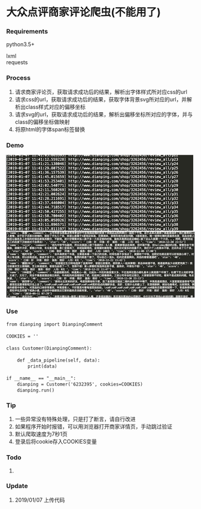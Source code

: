 # 大众点评商家评论爬虫(不能用了)
  
### Requirements
python3.5+  
  
lxml  
requests
  
### Process
1. 请求商家评论页，获取请求成功后的结果，解析出字体样式所对应css的url
2. 请求css的url，获取请求成功后的结果，获取字体背景svg所对应的url，并解析出class样式对应的偏移坐标
3. 请求svg的url，获取请求成功后的结果，解析出偏移坐标所对应的字体，并与class的偏移坐标做映射
4. 将原html的字体span标签替换
  
### Demo
![image](https://github.com/longxiaofei/markdown_img/blob/master/dianping/1.png?raw=true)  
![image](https://github.com/longxiaofei/markdown_img/blob/master/dianping/2.jpeg?raw=true)
  
### Use
```
from dianping import DianpingComment

COOKIES = ''

class Customer(DianpingComment):
    
    def _data_pipeline(self, data):
        print(data)

if __name__ == "__main__":
    dianping = Customer('6232395', cookies=COOKIES)
    dianping.run()
```
  
### Tip
1. 一些异常没有特殊处理，只是打了断言，请自行改进
2. 如果程序开始时报错，可以用浏览器打开商家详情页，手动跳过验证
3. 默认爬取速度为7秒1页
4. 登录后将cookie存入COOKIES变量
  
### Todo
1. 
  
### Update
1. 2019/01/07 上传代码
